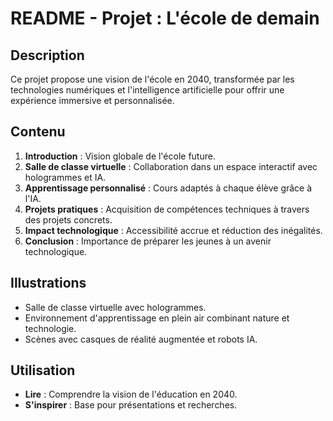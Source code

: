# README - Projet : L'école de demain

## Description
Ce projet propose une vision de l'école en 2040, transformée par les technologies numériques et l'intelligence artificielle pour offrir une expérience immersive et personnalisée.

## Contenu
1. **Introduction** : Vision globale de l'école future.
2. **Salle de classe virtuelle** : Collaboration dans un espace interactif avec hologrammes et IA.
3. **Apprentissage personnalisé** : Cours adaptés à chaque élève grâce à l'IA.
4. **Projets pratiques** : Acquisition de compétences techniques à travers des projets concrets.
5. **Impact technologique** : Accessibilité accrue et réduction des inégalités.
6. **Conclusion** : Importance de préparer les jeunes à un avenir technologique.

## Illustrations
- Salle de classe virtuelle avec hologrammes.
- Environnement d'apprentissage en plein air combinant nature et technologie.
- Scènes avec casques de réalité augmentée et robots IA.

## Utilisation
- **Lire** : Comprendre la vision de l'éducation en 2040.
- **S'inspirer** : Base pour présentations et recherches.
